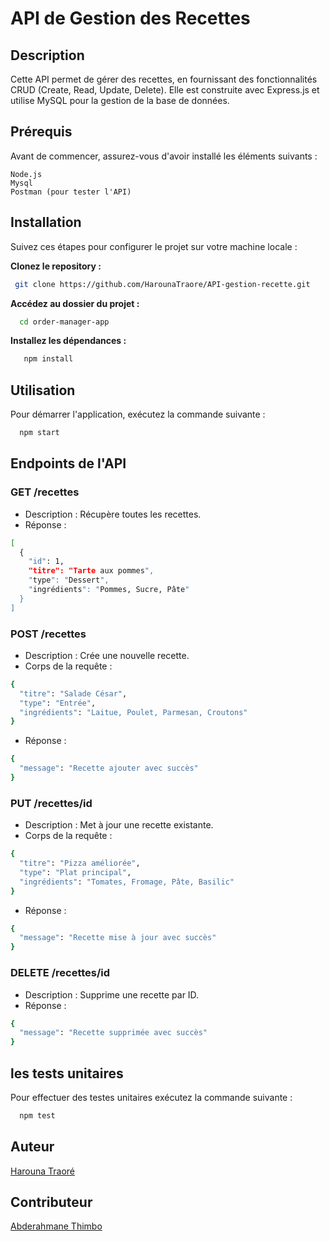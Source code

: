 # API de Gestion des Recettes

## Description

Cette API permet de gérer des recettes, en fournissant des fonctionnalités CRUD (Create, Read, Update, Delete). Elle est construite avec Express.js et utilise MySQL pour la gestion de la base de données.

## Prérequis

Avant de commencer, assurez-vous d'avoir installé les éléments suivants :

    Node.js
    Mysql
    Postman (pour tester l'API)

## Installation

Suivez ces étapes pour configurer le projet sur votre machine locale :

**Clonez le repository :**

```bash
 git clone https://github.com/HarounaTraore/API-gestion-recette.git
```

**Accédez au dossier du projet :**

```bash
  cd order-manager-app
```

**Installez les dépendances :**

```bash
   npm install
```

## Utilisation

Pour démarrer l'application, exécutez la commande suivante :

```bash
  npm start
```

## Endpoints de l'API

### GET /recettes

- Description : Récupère toutes les recettes.
- Réponse :

```bash
[
  {
    "id": 1,
    "titre": "Tarte aux pommes",
    "type": "Dessert",
    "ingrédients": "Pommes, Sucre, Pâte"
  }
]
```

### POST /recettes

- Description : Crée une nouvelle recette.
- Corps de la requête :

```bash
{
  "titre": "Salade César",
  "type": "Entrée",
  "ingrédients": "Laitue, Poulet, Parmesan, Croutons"
}

```

- Réponse :

```bash
{
  "message": "Recette ajouter avec succès"
}

```

### PUT /recettes/id

- Description : Met à jour une recette existante.
- Corps de la requête :

```bash
{
  "titre": "Pizza améliorée",
  "type": "Plat principal",
  "ingrédients": "Tomates, Fromage, Pâte, Basilic"
}

```

- Réponse :

```bash
{
  "message": "Recette mise à jour avec succès"
}

```

### DELETE /recettes/id

- Description : Supprime une recette par ID.
- Réponse :

```bash
{
  "message": "Recette supprimée avec succès"
}

```

## les tests unitaires

Pour effectuer des testes unitaires exécutez la commande suivante :

```bash
  npm test
```

##

## Auteur

[Harouna Traoré](https://github.com/HarounaTraore)

## Contributeur

[Abderahmane Thimbo](https://github.com/AbderahmaneThimbo)
